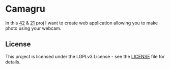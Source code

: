 # Camagru
In this [42](https://www.42.fr) & [21](https://21-school.ru/) proj I want to create web application allowing you to make photo using your webcam.
## License
This project is licensed under the LGPLv3 License - see the [LICENSE](https://github.com/IT-Krivoshey/Camagru/blob/main/LICENSE) file for details.
